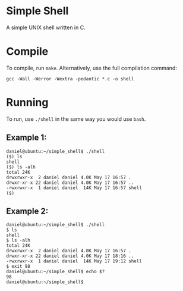# Simple Shell

A simple UNIX shell written in C.

# Compile

To compile, run `make`. Alternatively, use the full compilation command:

```
gcc -Wall -Werror -Wextra -pedantic *.c -o shell
```

# Running

To run, use `./shell` in the same way you would use `bash`.

## Example 1:

```
daniel@ubuntu:~/simple_shell$ ./shell
($) ls
shell
($) ls -alh
total 24K
drwxrwxr-x  2 daniel daniel 4.0K May 17 16:57 .
drwxr-xr-x 22 daniel daniel 4.0K May 17 16:57 ..
-rwxrwxr-x  1 daniel daniel  14K May 17 16:57 shell
($)
```

## Example 2:
```
daniel@ubuntu:~/simple_shell$ ./shell
$ ls
shell
$ ls -alh
total 24K
drwxrwxr-x  2 daniel daniel 4.0K May 17 16:57 .
drwxr-xr-x 22 daniel daniel 4.0K May 17 18:16 ..
-rwxrwxr-x  1 daniel daniel  14K May 17 19:12 shell
$ exit 98
daniel@ubuntu:~/simple_shell$ echo $?
98
daniel@ubuntu:~/simple_shell$
```